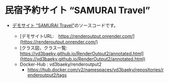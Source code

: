 # 民宿予約サイト “SAMURAI Travel”

* [デモサイト “SAMURAI Travel”](https://renderoutput.onrender.com/)のソースコードです。

     - [デモサイトURL:　https://renderoutput.onrender.com/](https://renderoutput.onrender.com/)
     - [クラス図，クラス一覧:　https://vd3baeky.github.io/RenderOutput2/annotated.html](https://vd3baeky.github.io/RenderOutput2/annotated.html)
     - Docker-Hub : vd3baeky/renderoutput2
          - https://hub.docker.com/v2/namespaces/vd3baeky/repositories/renderoutput2/tags



